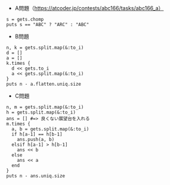 - A問題（https://atcoder.jp/contests/abc166/tasks/abc166_a）

```
s = gets.chomp
puts s == "ABC" ? "ARC" : "ABC"
```

- B問題
```
n, k = gets.split.map(&:to_i)
d = []
a = []
k.times {
  d << gets.to_i
  a << gets.split.map(&:to_i)
}
puts n - a.flatten.uniq.size
```

- C問題
```
n, m = gets.split.map(&:to_i)
h = gets.split.map(&:to_i)
ans = [] #=> 良くない展望台を入れる
m.times {
  a, b = gets.split.map(&:to_i)
  if h[a-1] == h[b-1]
    ans.push(a, b)
  elsif h[a-1] > h[b-1]
    ans << b
  else
    ans << a
  end
}
puts n - ans.uniq.size
```
